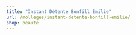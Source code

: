 ```yaml
---
title: "Instant Détente Bonfill Émilie"
url: /molleges/instant-detente-bonfill-emilie/
shop: beauté
---
```

